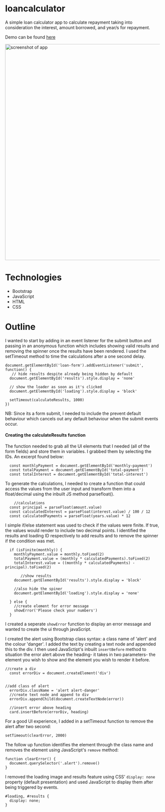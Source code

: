 # loancalculator

A simple loan calculator app to calculate repayment taking into consideration the interest, amount borrowed, and year/s for repayment.

Demo can be found <a href='https://soniacweb.github.io/loancalculator/'>here</a>

<img src='https://i.imgur.com/4EfDnXP.png' alt='screenshot of app' style='width:700px'> 


# Technologies
- Bootstrap 
- JavaScript
- HTML
- CSS


# Outline

I wanted to start by adding in an event listener for the submit button and passing in an anonymous function which includes showing valid results and removing the spinner once the results have been rendered. I used the setTimeout method to time the calculations after a one second delay.

```
document.getElementById('loan-form').addEventListener('submit', function() {
   // hide results despite already being hidden by default
  document.getElementById('results').style.display = 'none'
   
  // show the loader as soon as it's clicked
  document.getElementById('loading').style.display = 'block'

  setTimeout(calculateResults, 1000)
})
```

NB: Since its a form submit, I needed to include the prevent default behaviour which cancels out any default behaviour when the submit events occur.


#### Creating the calculateResults function

The function needed to grab all the UI elements that I needed (all of the form fields) and store them in variables. I grabbed them by selecting the IDs. An excerpt found below:

```
  const monthlyPayment = document.getElementById('monthly-payment')
  const totalPayment = document.getElementById('total-payment')
  const totalInterest = document.getElementById('total-interest')

```

To generate the calculations, I needed to create a function that could access the values from the user input and transform them into a float/decimal using the inbuilt JS method parsefloat().

```
    //calculations
  const principal = parseFloat(amount.value)
  const calculatedInterest = parseFloat(interest.value) / 100 / 12
  const calculatedPayments = parseFloat(years.value) * 12

```


I simple if/else statement was used to check if the values were finite. If true, the values would render to include two decimal points. I identified the results and loading ID respectively to add results and to remove the spinner if the condition was met.

```
  if (isFinite(monthly)) {
    monthlyPayment.value = monthly.toFixed(2)
    totalPayment.value = (monthly * calculatedPayments).toFixed(2)
    totalInterest.value = ((monthly * calculatedPayments) - principal).toFixed(2) 

       //show results
    document.getElementById('results').style.display = 'block'

    //also hide the spiner 
    document.getElementById('loading').style.display = 'none'

  } else {
    //create element for error message
    showError('Please check your numbers')
  }

```

I created a seperate `showError` function to display an error message and wanted to create the ui through javaScript.

I created the alert using Bootstrap class syntax: a class name of 'alert' and the colour 'danger'. I added the text by creating a text node and appended this to the div. I then used JavaSctipt's inbuilt `insertBefore` method to situation the error alert above the heading- it takes in two parameters- the element you wish to show and the element you wish to render it before.

```
//create a div
  const errorDiv = document.createElement('div')


//add class of alert 
  errorDiv.className = 'alert alert-danger'
  //create text node and append to div
  errorDiv.appendChild(document.createTextNode(error))

  //insert error above heading
  card.insertBefore(errorDiv, heading)
```

For a good UI experience, I added in a setTimeout function to remove the alert after two second:

```
setTimeout(clearError, 2000)
```

The follow up function identifies the element through the class name and removes the element using JavaScript's `remove` method:

```
function clearError() {
  document.querySelector('.alert').remove()
}
```

I removed the loading image and results feature using CSS' `display: none` property (default presentation) and used JavaScript to display them after being triggered by events.

```
#loading, #results {
  display: none;
}

```


